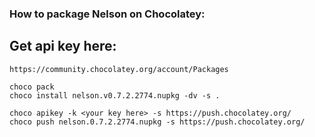 ### How to package Nelson on Chocolatey:

## Get api key here:

```
https://community.chocolatey.org/account/Packages
```

```
choco pack
choco install nelson.v0.7.2.2774.nupkg -dv -s .

choco apikey -k <your key here> -s https://push.chocolatey.org/
choco push nelson.0.7.2.2774.nupkg -s https://push.chocolatey.org/
```
